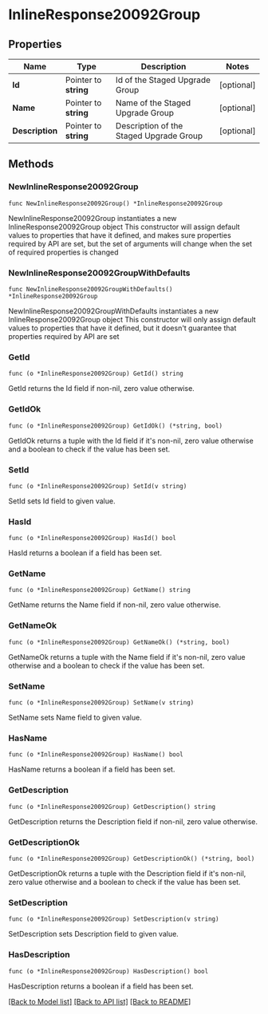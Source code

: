 # InlineResponse20092Group

## Properties

Name | Type | Description | Notes
------------ | ------------- | ------------- | -------------
**Id** | Pointer to **string** | Id of the Staged Upgrade Group | [optional] 
**Name** | Pointer to **string** | Name of the Staged Upgrade Group | [optional] 
**Description** | Pointer to **string** | Description of the Staged Upgrade Group | [optional] 

## Methods

### NewInlineResponse20092Group

`func NewInlineResponse20092Group() *InlineResponse20092Group`

NewInlineResponse20092Group instantiates a new InlineResponse20092Group object
This constructor will assign default values to properties that have it defined,
and makes sure properties required by API are set, but the set of arguments
will change when the set of required properties is changed

### NewInlineResponse20092GroupWithDefaults

`func NewInlineResponse20092GroupWithDefaults() *InlineResponse20092Group`

NewInlineResponse20092GroupWithDefaults instantiates a new InlineResponse20092Group object
This constructor will only assign default values to properties that have it defined,
but it doesn't guarantee that properties required by API are set

### GetId

`func (o *InlineResponse20092Group) GetId() string`

GetId returns the Id field if non-nil, zero value otherwise.

### GetIdOk

`func (o *InlineResponse20092Group) GetIdOk() (*string, bool)`

GetIdOk returns a tuple with the Id field if it's non-nil, zero value otherwise
and a boolean to check if the value has been set.

### SetId

`func (o *InlineResponse20092Group) SetId(v string)`

SetId sets Id field to given value.

### HasId

`func (o *InlineResponse20092Group) HasId() bool`

HasId returns a boolean if a field has been set.

### GetName

`func (o *InlineResponse20092Group) GetName() string`

GetName returns the Name field if non-nil, zero value otherwise.

### GetNameOk

`func (o *InlineResponse20092Group) GetNameOk() (*string, bool)`

GetNameOk returns a tuple with the Name field if it's non-nil, zero value otherwise
and a boolean to check if the value has been set.

### SetName

`func (o *InlineResponse20092Group) SetName(v string)`

SetName sets Name field to given value.

### HasName

`func (o *InlineResponse20092Group) HasName() bool`

HasName returns a boolean if a field has been set.

### GetDescription

`func (o *InlineResponse20092Group) GetDescription() string`

GetDescription returns the Description field if non-nil, zero value otherwise.

### GetDescriptionOk

`func (o *InlineResponse20092Group) GetDescriptionOk() (*string, bool)`

GetDescriptionOk returns a tuple with the Description field if it's non-nil, zero value otherwise
and a boolean to check if the value has been set.

### SetDescription

`func (o *InlineResponse20092Group) SetDescription(v string)`

SetDescription sets Description field to given value.

### HasDescription

`func (o *InlineResponse20092Group) HasDescription() bool`

HasDescription returns a boolean if a field has been set.


[[Back to Model list]](../README.md#documentation-for-models) [[Back to API list]](../README.md#documentation-for-api-endpoints) [[Back to README]](../README.md)


